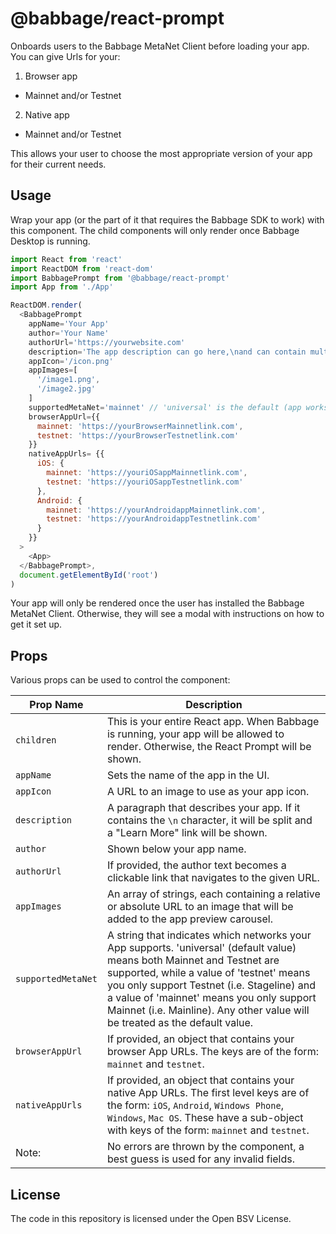# @babbage/react-prompt

Onboards users to the Babbage MetaNet Client before loading your app. You can give Urls for your:

1. Browser app
  - Mainnet and/or Testnet
2. Native app
  - Mainnet and/or Testnet
  
This allows your user to choose the most appropriate version of your app for their current needs. 

## Usage

Wrap your app (or the part of it that requires the Babbage SDK to work) with this component. The child components will only render once Babbage Desktop is running.

```js
import React from 'react'
import ReactDOM from 'react-dom'
import BabbagePrompt from '@babbage/react-prompt'
import App from './App'

ReactDOM.render(
  <BabbagePrompt
    appName='Your App'
    author='Your Name'
    authorUrl='https://yourwebsite.com'
    description='The app description can go here,\nand can contain multiple lines'
    appIcon='/icon.png'
    appImages=[
      '/image1.png',
      '/image2.jpg'
    ]
    supportedMetaNet='mainnet' // 'universal' is the default (app works on both Mainnet & Testnet) or value can be just 'mainnet' or 'testnet'
    browserAppUrl={{
      mainnet: 'https://yourBrowserMainnetlink.com',
      testnet: 'https://yourBrowserTestnetlink.com'
    }}
    nativeAppUrls= {{
      iOS: {
        mainnet: 'https://youriOSappMainnetlink.com',
        testnet: 'https://youriOSappTestnetlink.com'
      },
      Android: {
        mainnet: 'https://yourAndroidappMainnetlink.com',
        testnet: 'https://yourAndroidappTestnetlink.com'
      }
    }}
  >
    <App>
  </BabbagePrompt>,
  document.getElementById('root')
)
```

Your app will only be rendered once the user has installed the Babbage MetaNet Client. Otherwise, they will see a modal with instructions on how to get it set up.

## Props

Various props can be used to control the component:

Prop Name           | Description
--------------------|------------------------------------------
`children`          | This is your entire React app. When Babbage is running, your app will be allowed to render. Otherwise, the React Prompt will be shown.
`appName`           | Sets the name of the app in the UI.
`appIcon`           | A URL to an image to use as your app icon.
`description`       | A paragraph that describes your app. If it contains the `\n` character, it will be split and a "Learn More" link will be shown.
`author`            | Shown below your app name.
`authorUrl`         | If provided, the author text becomes a clickable link that navigates to the given URL.
`appImages`         | An array of strings, each containing a relative or absolute URL to an image that will be added to the app preview carousel.
`supportedMetaNet`  | A string that indicates which networks your App supports. 'universal' (default value) means both Mainnet and Testnet are supported, while a value of 'testnet' means you only support Testnet (i.e. Stageline) and a value of 'mainnet' means you  only support Mainnet (i.e. Mainline). Any other value will be treated as the default value.
`browserAppUrl`     | If provided, an object that contains your browser App URLs. The keys are of the form: `mainnet` and `testnet`.
`nativeAppUrls`     | If provided, an object that contains your native App URLs. The first level keys are of the form: `iOS`, `Android`, `Windows Phone`, `Windows`, `Mac OS`. These have a sub-object with keys of the form: `mainnet` and `testnet`.
Note:               | No errors are thrown by the <Prompt/> component, a best guess is used for any invalid fields.
## License

The code in this repository is licensed under the Open BSV License.
